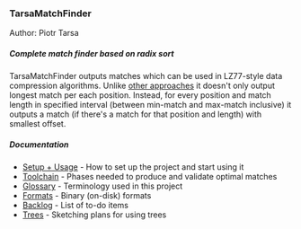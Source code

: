 ### TarsaMatchFinder

Author: Piotr Tarsa

##### Complete match finder based on radix sort

TarsaMatchFinder outputs matches which can be used in LZ77-style data
compression algorithms. Unlike [other approaches][1] it doesn't only output
longest match per each position. Instead, for every position and match length in
specified interval (between min-match and max-match inclusive) it outputs a
match (if there's a match for that position and length) with smallest offset.

[1]: https://encode.su/threads/2710-LZ-M-T-amp-GPU-compression-decompression?p=51865&viewfull=1#post51865

##### Documentation

- [Setup + Usage](doc/SETUP.md) -
  How to set up the project and start using it
- [Toolchain](doc/TOOLCHAIN.md) -
  Phases needed to produce and validate optimal matches
- [Glossary](doc/GLOSSARY.md) -
  Terminology used in this project
- [Formats](doc/FORMATS.md) -
  Binary (on-disk) formats
- [Backlog](doc/BACKLOG.md) -
  List of to-do items
- [Trees](doc/TREES.md) -
  Sketching plans for using trees
